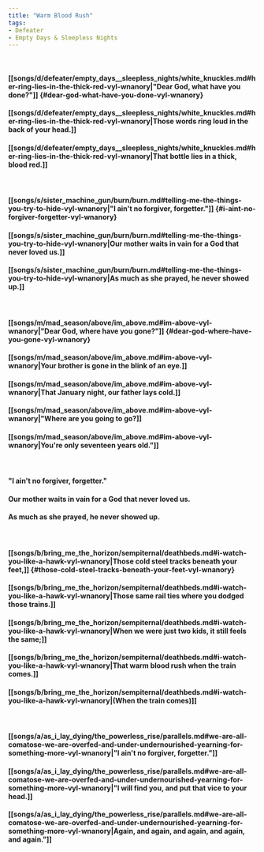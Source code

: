 ```yaml
---
title: "Warm Blood Rush"
tags:
- Defeater
- Empty Days & Sleepless Nights
---
```

&nbsp;
#### [[songs/d/defeater/empty_days__sleepless_nights/white_knuckles.md#her-ring-lies-in-the-thick-red-vyl-wnanory|"Dear God, what have you done?"]] {#dear-god-what-have-you-done-vyl-wnanory}
#### [[songs/d/defeater/empty_days__sleepless_nights/white_knuckles.md#her-ring-lies-in-the-thick-red-vyl-wnanory|Those words ring loud in the back of your head.]]
#### [[songs/d/defeater/empty_days__sleepless_nights/white_knuckles.md#her-ring-lies-in-the-thick-red-vyl-wnanory|That bottle lies in a thick, blood red.]]
&nbsp;
#### [[songs/s/sister_machine_gun/burn/burn.md#telling-me-the-things-you-try-to-hide-vyl-wnanory|"I ain't no forgiver, forgetter."]] {#i-aint-no-forgiver-forgetter-vyl-wnanory}
#### [[songs/s/sister_machine_gun/burn/burn.md#telling-me-the-things-you-try-to-hide-vyl-wnanory|Our mother waits in vain for a God that never loved us.]]
#### [[songs/s/sister_machine_gun/burn/burn.md#telling-me-the-things-you-try-to-hide-vyl-wnanory|As much as she prayed, he never showed up.]]
&nbsp;
#### [[songs/m/mad_season/above/im_above.md#im-above-vyl-wnanory|"Dear God, where have you gone?"]] {#dear-god-where-have-you-gone-vyl-wnanory}
#### [[songs/m/mad_season/above/im_above.md#im-above-vyl-wnanory|Your brother is gone in the blink of an eye.]]
#### [[songs/m/mad_season/above/im_above.md#im-above-vyl-wnanory|That January night, our father lays cold.]]
#### [[songs/m/mad_season/above/im_above.md#im-above-vyl-wnanory|"Where are you going to go?]]
#### [[songs/m/mad_season/above/im_above.md#im-above-vyl-wnanory|You're only seventeen years old."]]
&nbsp;
#### "I ain't no forgiver, forgetter."
#### Our mother waits in vain for a God that never loved us.
#### As much as she prayed, he never showed up.
&nbsp;
#### [[songs/b/bring_me_the_horizon/sempiternal/deathbeds.md#i-watch-you-like-a-hawk-vyl-wnanory|Those cold steel tracks beneath your feet,]] {#those-cold-steel-tracks-beneath-your-feet-vyl-wnanory}
#### [[songs/b/bring_me_the_horizon/sempiternal/deathbeds.md#i-watch-you-like-a-hawk-vyl-wnanory|Those same rail ties where you dodged those trains.]]
#### [[songs/b/bring_me_the_horizon/sempiternal/deathbeds.md#i-watch-you-like-a-hawk-vyl-wnanory|When we were just two kids, it still feels the same;]]
#### [[songs/b/bring_me_the_horizon/sempiternal/deathbeds.md#i-watch-you-like-a-hawk-vyl-wnanory|That warm blood rush when the train comes.]]
#### [[songs/b/bring_me_the_horizon/sempiternal/deathbeds.md#i-watch-you-like-a-hawk-vyl-wnanory|(When the train comes)]]
&nbsp;
#### [[songs/a/as_i_lay_dying/the_powerless_rise/parallels.md#we-are-all-comatose-we-are-overfed-and-under-undernourished-yearning-for-something-more-vyl-wnanory|"I ain't no forgiver, forgetter."]]
#### [[songs/a/as_i_lay_dying/the_powerless_rise/parallels.md#we-are-all-comatose-we-are-overfed-and-under-undernourished-yearning-for-something-more-vyl-wnanory|"I will find you, and put that vice to your head.]]
#### [[songs/a/as_i_lay_dying/the_powerless_rise/parallels.md#we-are-all-comatose-we-are-overfed-and-under-undernourished-yearning-for-something-more-vyl-wnanory|Again, and again, and again, and again, and again."]]

